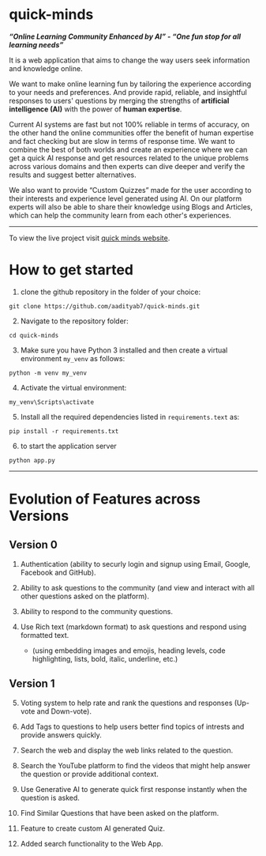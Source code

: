 # quick-minds

***“Online Learning Community Enhanced by AI” - “One fun stop for all learning needs”***

It is a web application that aims to change the way users seek information and knowledge online. 

We want to make online learning fun by tailoring the experience according to your needs and preferences. And provide rapid, reliable, and insightful responses to users' questions by merging the strengths of **artificial intelligence (AI)** with the power of **human expertise**.

Current AI systems are fast but not 100% reliable in terms of accuracy, on the other hand the online communities offer the benefit of human expertise and fact checking but are slow in terms of response time. We want to combine the best of both worlds and create an experience where we can get a quick AI response and get resources related to the unique problems across various domains and then experts can dive deeper and verify the results and suggest better alternatives.

We also want to provide “Custom Quizzes” made for the user according to their interests and experience level generated using AI. 
On our platform experts will also be able to share their knowledge using Blogs and Articles, which can help the community learn from each other's experiences.

---

To view the live project visit [quick minds website](https://quick-minds-4czszj4sdq-el.a.run.app).

# How to get started

1. clone the github repository in the folder of your choice:

`git clone https://github.com/aadityab7/quick-minds.git`

2. Navigate to the repository folder:

`cd quick-minds`

3. Make sure you have Python 3 installed and then create a virtual environment `my_venv` as follows:

`python -m venv my_venv`

4. Activate the virtual environment:

`my_venv\Scripts\activate`

5. Install all the required dependencies listed in `requirements.text` as:

`pip install -r requirements.txt`

6. to start the application server

`python app.py`

---

# Evolution of Features across Versions

## Version 0

1. Authentication (ability to securly login and signup using Email, Google, Facebook and GitHub).

2. Ability to ask questions to the community (and view and interact with all other questions asked on the platform).

3. Ability to respond to the community questions.

4. Use Rich text (markdown format) to ask questions and respond using formatted text.
	- (using embedding images and emojis, heading levels, code highlighting, lists, bold, italic, underline, etc.)

## Version 1

5. Voting system to help rate and rank the questions and responses (Up-vote and Down-vote).

6. Add Tags to questions to help users better find topics of intrests and provide answers quickly.

7. Search the web and display the web links related to the question.

8. Search the YouTube platform to find the videos that might help answer the question or provide additional context.

9. Use Generative AI to generate quick first response instantly when the question is asked.

10. Find Similar Questions that have been asked on the platform.

11. Feature to create custom AI generated Quiz.

12. Added search functionality to the Web App.